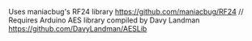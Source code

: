 Uses maniacbug's RF24 library https://github.com/maniacbug/RF24 //
Requires Arduino AES library compiled by Davy Landman https://github.com/DavyLandman/AESLib